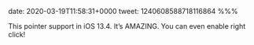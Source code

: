 date: 2020-03-19T11:58:31+0000
tweet: 1240608588718116864
%%%

This pointer support in iOS 13.4. It’s AMAZING. You can even enable right click!
